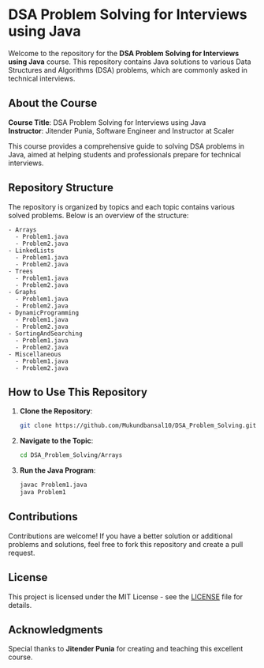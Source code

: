 # DSA Problem Solving for Interviews using Java











Welcome to the repository for the **DSA Problem Solving for Interviews using Java** course. This repository contains Java solutions to various Data Structures and Algorithms (DSA) problems, which are commonly asked in technical interviews.




## About the Course







**Course Title**: DSA Problem Solving for Interviews using Java  
**Instructor**: Jitender Punia, Software Engineer and Instructor at Scaler


This course provides a comprehensive guide to solving DSA problems in Java, aimed at helping students and professionals prepare for technical interviews.

## Repository Structure





The repository is organized by topics and each topic contains various solved problems. Below is an overview of the structure:

```
- Arrays
  - Problem1.java
  - Problem2.java
- LinkedLists
  - Problem1.java
  - Problem2.java
- Trees
  - Problem1.java
  - Problem2.java
- Graphs
  - Problem1.java
  - Problem2.java
- DynamicProgramming
  - Problem1.java
  - Problem2.java
- SortingAndSearching
  - Problem1.java
  - Problem2.java
- Miscellaneous
  - Problem1.java
  - Problem2.java
```

## How to Use This Repository

1. **Clone the Repository**:
   ```bash
   git clone https://github.com/Mukundbansal10/DSA_Problem_Solving.git
   ```
2. **Navigate to the Topic**:
   ```bash
   cd DSA_Problem_Solving/Arrays
   ```
3. **Run the Java Program**:
   ```bash
   javac Problem1.java
   java Problem1
   ```

## Contributions

Contributions are welcome! If you have a better solution or additional problems and solutions, feel free to fork this repository and create a pull request.

## License

This project is licensed under the MIT License - see the [LICENSE](LICENSE) file for details.

## Acknowledgments

Special thanks to **Jitender Punia** for creating and teaching this excellent course.
